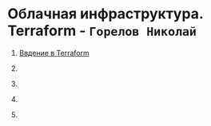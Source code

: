 # Облачная инфраструктура. Terraform - `Горелов Николай`


1. [Ввдение в Terraform](SHTER-01/README.md)

2. []()

3. []()

4. []()

5. []()